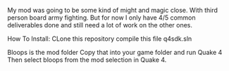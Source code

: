 My mod was going to be some kind of might and magic close. With third person board army fighting.
But for now I only have 4/5 common deliverables done and still need a lot of work on the other ones.

How To Install:
CLone this repository
compile this file 
q4sdk.sln 

Bloops is the mod folder
Copy that into your game folder and run Quake 4
Then select bloops from the mod selection in Quake 4.
